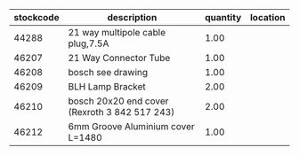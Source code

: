 |stockcode|description|quantity|location|
|---------|-----------|--------|--------|
|44288|21 way multipole cable plug,7.5A|1.00||
|46207|21 Way Connector Tube|1.00||
|46208|bosch see drawing|1.00||
|46209|BLH Lamp Bracket|2.00||
|46210|bosch 20x20 end cover (Rexroth 3 842 517 243)|2.00||
|46212|6mm Groove Aluminium cover L=1480|1.00||

